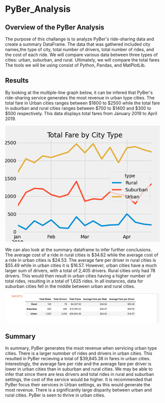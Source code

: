 # PyBer_Analysis

## Overview of the PyBer Analysis

The purpose of this challange is to analyze PyBer's ride-sharing data and create a summary DataFrame. The data that was gathered included city names,the type of city, total number of drivers, total number of rides, and the cost of each ride. We will compare various data between three types of cities: urban, suburban, and rural. Ultimately, we will compare the total fares The tools we will be using consist of Python, Pandas, and MatPlotLib. 

## Results

By looking at the multiple-line graph below, it can be infered that PyBer's ride-sharing service generates the most revenue in urban type cities. The total fare in Urban cities ranges between $1600 to $2500 while the total fare in suburban and rural cities ranges between $700 to $1400 and $300 to $500 respectively. This data displays total fares from January 2019 to April 2019. 

![Total Fare by City Type](analysis/PyBer_fare_summary.png)

We can also look at the summary dataframe to infer further conclusions. The average cost of a ride in rural cities is $34.62 while the average cost of a ride in urban cities is $24.53. The average fare per driver in rural cities is $55.49 while in urban cities it is $16.57. However, urban cities have a much larger sum of drivers, with a total of 2,405 drivers. Rural cities only had 78 drivers. This would then result in urban cities having a higher number of total rides, resulting in a total of 1,625 rides.  In all instances, data for suburban cities fell in the middle between urban and rural cities. 

![PyBer Ride-sharing Summary](analysis/PyBer_Summary_df.png)


## Summary
In summary, PyBer generates the msot revenue when servicing urban type cities. There is a larger numnber of rides and drivers in urban cities. This resulted in PyBer recieving a total of $39,845.38 in fares in urban cities. Interestingly, the average fare per ride and the average fare per driver is lower in urban cities than in suburban and rural cities. We may be able to infer that since there are less drivers and total rides in rural and suburban settings, the cost of the service would be higher. It is recommended that PyBer focus their services in Urban settings, as this would generate the most revenue. There is a significantly large disparity between urban and rural cities. PyBer is seen to thrive in urban cities. 
